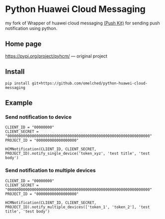 # Python Huawei Cloud Messaging

my fork of Wrapper of huawei cloud messaging [(Push Kit)](https://developer.huawei.com/consumer/en/hms/huawei-pushkit/) for sending push notification using python.

## Home page

https://pypi.org/project/pyhcm/ — original project

## Install
```pip install git+https://github.com/omelched/python-huawei-cloud-messaging```

## Example

### Send notification to device

```
CLIENT_ID = "00000000"
CLIENT_SECRET = "0000000000000000000000000000000000000000000000000000000000000000"
PROJECT_ID = "000000000000000000"

HCMNotification(CLIENT_ID, CLIENT_SECRET, PROJECT_ID).notify_single_device('token_xyz', 'test title', 'test body')
```

### Send notification to multiple devices

```
CLIENT_ID = "00000000"
CLIENT_SECRET = "0000000000000000000000000000000000000000000000000000000000000000"
PROJECT_ID = "000000000000000000"

HCMNotification(CLIENT_ID, CLIENT_SECRET, PROJECT_ID).notify_multiple_devices(['token_1', 'token_2'], 'test title', 'test body')
```